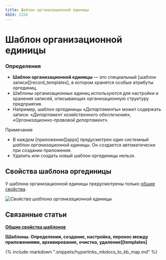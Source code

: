 ```yaml
---
title: Шаблон организационной единицы
kbId: 2226
---
```


# Шаблон организационной единицы

### Определения

- **Шаблон организационной единицы** — это специальный [шаблон записи][record_templates], в котором хранятся особые атрибуты оргединиц.
- Шаблоны организационных единиц используются для настройки и хранения записей, описывающих организационную структуру предприятия.
- Например, шаблон оргединицы *«Департаменты»* может содержать записи: *«Департамент хозяйственного обеспечения», «Организационно-правовой департамент».*

Примечание

- В каждом [приложении][apps] предусмотрен один *системный шаблон организационной единицы*. Он создается автоматически при создании приложения.
- Удалить или создать новый шаблон оргединицы нельзя.

## Свойства шаблона оргединицы

У шаблона организационной единицы предусмотрены только [общие свойства](https://kb.comindware.ru/article.php?id=2225).

_![Свойства шаблона организационной единицы](https://kb.comindware.ru/assets/organizational_unit_templates_properties.png)_

## Связанные статьи

**[Общие свойства шаблонов](https://kb.comindware.ru/article.php?id=2225)**

**[Шаблоны. Определения, создание, настройка, перенос между приложениями, архивирование, очистка, удаление][templates]**



{% include-markdown ".snippets/hyperlinks_mkdocs_to_kb_map.md" %}
